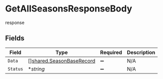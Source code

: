 # GetAllSeasonsResponseBody

response


## Fields

| Field                                                                | Type                                                                 | Required                                                             | Description                                                          |
| -------------------------------------------------------------------- | -------------------------------------------------------------------- | -------------------------------------------------------------------- | -------------------------------------------------------------------- |
| `Data`                                                               | [][shared.SeasonBaseRecord](../../models/shared/seasonbaserecord.md) | :heavy_minus_sign:                                                   | N/A                                                                  |
| `Status`                                                             | **string*                                                            | :heavy_minus_sign:                                                   | N/A                                                                  |